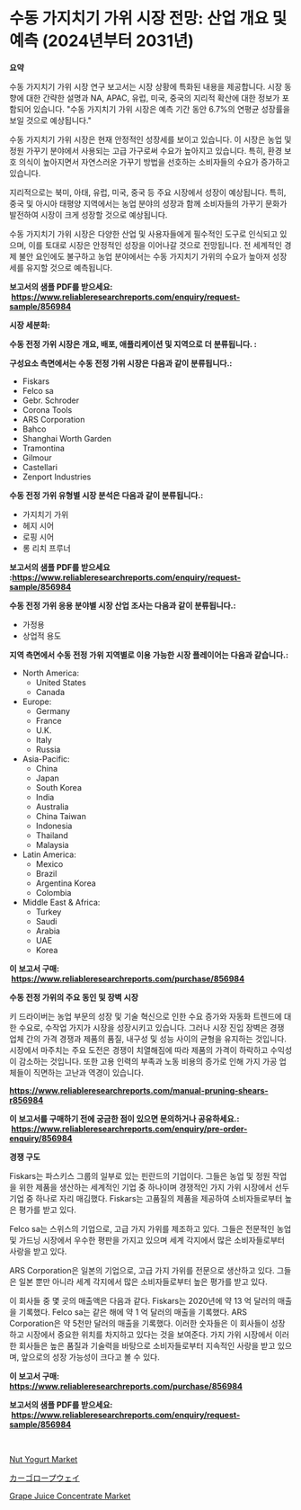 <p><h1>수동 가지치기 가위 시장 전망: 산업 개요 및 예측 (2024년부터 2031년)</h1></p><p><strong>요약</strong></p>
<p><p>수동 가지치기 가위 시장 연구 보고서는 시장 상황에 특화된 내용을 제공합니다. 시장 동향에 대한 간략한 설명과 NA, APAC, 유럽, 미국, 중국의 지리적 확산에 대한 정보가 포함되어 있습니다. "수동 가지치기 가위 시장은 예측 기간 동안 6.7%의 연평균 성장률을 보일 것으로 예상됩니다."</p><p>수동 가지치기 가위 시장은 현재 안정적인 성장세를 보이고 있습니다. 이 시장은 농업 및 정원 가꾸기 분야에서 사용되는 고급 가구로써 수요가 높아지고 있습니다. 특히, 환경 보호 의식이 높아지면서 자연스러운 가꾸기 방법을 선호하는 소비자들의 수요가 증가하고 있습니다.</p><p>지리적으로는 북미, 아태, 유럽, 미국, 중국 등 주요 시장에서 성장이 예상됩니다. 특히, 중국 및 아시아 태평양 지역에서는 농업 분야의 성장과 함께 소비자들의 가꾸기 문화가 발전하여 시장이 크게 성장할 것으로 예상됩니다.</p><p>수동 가지치기 가위 시장은 다양한 산업 및 사용자들에게 필수적인 도구로 인식되고 있으며, 이를 토대로 시장은 안정적인 성장을 이어나갈 것으로 전망됩니다. 전 세계적인 경제 불안 요인에도 불구하고 농업 분야에서는 수동 가지치기 가위의 수요가 높아져 성장세를 유지할 것으로 예측됩니다.</p></p>
<p><strong>보고서의 샘플 PDF를 받으세요: &nbsp;<a href="https://www.reliableresearchreports.com/enquiry/request-sample/856984">https://www.reliableresearchreports.com/enquiry/request-sample/856984</a></strong></p>
<p><strong>시장 세분화:</strong></p>
<p><strong> 수동 전정 가위 시장은 개요, 배포, 애플리케이션 및 지역으로 더 분류됩니다. :</strong></p>
<p><strong>구성요소 측면에서는 수동 전정 가위 시장은 다음과 같이 분류됩니다.:</strong></p>
<p><ul><li>Fiskars</li><li>Felco sa</li><li>Gebr. Schroder</li><li>Corona Tools</li><li>ARS Corporation</li><li>Bahco</li><li>Shanghai Worth Garden</li><li>Tramontina</li><li>Gilmour</li><li>Castellari</li><li>Zenport Industries</li></ul></p>
<p><strong> 수동 전정 가위 유형별 시장 분석은 다음과 같이 분류됩니다.:</strong></p>
<p><ul><li>가지치기 가위</li><li>헤지 시어</li><li>로핑 시어</li><li>롱 리치 프루너</li></ul></p>
<p><strong>보고서의 샘플 PDF를 받으세요 :<a href="https://www.reliableresearchreports.com/enquiry/request-sample/856984">https://www.reliableresearchreports.com/enquiry/request-sample/856984</a></strong></p>
<p><strong> 수동 전정 가위 응용 분야별 시장 산업 조사는 다음과 같이 분류됩니다.:</strong></p>
<p><ul><li>가정용</li><li>상업적 용도</li></ul></p>
<p><strong>지역 측면에서 수동 전정 가위 지역별로 이용 가능한 시장 플레이어는 다음과 같습니다.:</strong></p>
<p><ul>
    <li>
        North America:
        <ul>
            <li>United States</li>
            <li>Canada</li>
        </ul>
    </li>
    <li>
        Europe:
        <ul>
            <li>Germany</li>
            <li>France</li>
            <li>U.K.</li>
            <li>Italy</li>
            <li>Russia</li>
        </ul>
    </li>
    <li>
        Asia-Pacific:
        <ul>
            <li>China</li>
            <li>Japan</li>
            <li>South Korea</li>
            <li>India</li>
            <li>Australia</li>
            <li>China Taiwan</li>
            <li>Indonesia</li>
            <li>Thailand</li>
            <li>Malaysia</li>
        </ul>
    </li>
    <li>
        Latin America:
        <ul>
            <li>Mexico</li>
            <li>Brazil</li>
            <li>Argentina Korea</li>
            <li>Colombia</li>
        </ul>
    </li>
    <li>
        Middle East & Africa:
        <ul>
            <li>Turkey</li>
            <li>Saudi</li>
            <li>Arabia</li>
            <li>UAE</li>
            <li>Korea</li>
        </ul>
    </li>
    </ul></p>
<p><strong>이 보고서 구매: &nbsp;<a href="https://www.reliableresearchreports.com/purchase/856984">https://www.reliableresearchreports.com/purchase/856984</a></strong></p>
<p><strong>수동 전정 가위의 주요 동인 및 장벽 시장</strong></p>
<p><p>키 드라이버는 농업 부문의 성장 및 기술 혁신으로 인한 수요 증가와 자동화 트렌드에 대한 수요로, 수작업 가지가 시장을 성장시키고 있습니다. 그러나 시장 진입 장벽은 경쟁 업체 간의 가격 경쟁과 제품의 품질, 내구성 및 성능 사이의 균형을 유지하는 것입니다. 시장에서 마주치는 주요 도전은 경쟁이 치열해짐에 따라 제품의 가격이 하락하고 수익성이 감소하는 것입니다. 또한 고용 인력의 부족과 노동 비용의 증가로 인해 가지 가공 업체들이 직면하는 고난과 역경이 있습니다.</p></p>
<p><strong><a href="https://www.reliableresearchreports.com/manual-pruning-shears-r856984">https://www.reliableresearchreports.com/manual-pruning-shears-r856984</a></strong></p>
<p><strong>이 보고서를 구매하기 전에 궁금한 점이 있으면 문의하거나 공유하세요.: &nbsp;<a href="https://www.reliableresearchreports.com/enquiry/pre-order-enquiry/856984">https://www.reliableresearchreports.com/enquiry/pre-order-enquiry/856984</a></strong></p>
<p><strong>경쟁 구도</strong></p>
<p><p>Fiskars는 파스키스 그룹의 일부로 있는 핀란드의 기업이다. 그들은 농업 및 정원 작업을 위한 제품을 생산하는 세계적인 기업 중 하나이며 경쟁적인 가지 가위 시장에서 선두 기업 중 하나로 자리 매김했다. Fiskars는 고품질의 제품을 제공하여 소비자들로부터 높은 평가를 받고 있다.</p><p>Felco sa는 스위스의 기업으로, 고급 가지 가위를 제조하고 있다. 그들은 전문적인 농업 및 가드닝 시장에서 우수한 평판을 가지고 있으며 세계 각지에서 많은 소비자들로부터 사랑을 받고 있다.</p><p>ARS Corporation은 일본의 기업으로, 고급 가지 가위를 전문으로 생산하고 있다. 그들은 일본 뿐만 아니라 세계 각지에서 많은 소비자들로부터 높은 평가를 받고 있다.</p><p>이 회사들 중 몇 곳의 매출액은 다음과 같다. Fiskars는 2020년에 약 13 억 달러의 매출을 기록했다. Felco sa는 같은 해에 약 1 억 달러의 매출을 기록했다. ARS Corporation은 약 5천만 달러의 매출을 기록했다. 이러한 숫자들은 이 회사들이 성장하고 시장에서 중요한 위치를 차지하고 있다는 것을 보여준다. 가지 가위 시장에서 이러한 회사들은 높은 품질과 기술력을 바탕으로 소비자들로부터 지속적인 사랑을 받고 있으며, 앞으로의 성장 가능성이 크다고 볼 수 있다.</p></p>
<p><strong>이 보고서 구매: &nbsp; <a href="https://www.reliableresearchreports.com/purchase/856984">https://www.reliableresearchreports.com/purchase/856984</a></strong></p>
<p><strong>보고서의 샘플 PDF를 받으세요: &nbsp;<a href="https://www.reliableresearchreports.com/enquiry/request-sample/856984">https://www.reliableresearchreports.com/enquiry/request-sample/856984</a></strong><strong></strong></p>
<p>&nbsp;</p>
<p><p><a href="https://github.com/seekum/Market-Research-Report-List-2/blob/main/nut-yogurt-market.md">Nut Yogurt Market</a></p><p><a href="https://github.com/xnljig2898992/Market-Research-Report-List-1/blob/main/845640818440.md">カーゴロープウェイ</a></p><p><a href="https://github.com/timeliteaut/Market-Research-Report-List-2/blob/main/grape-juice-concentrate-market.md">Grape Juice Concentrate Market</a></p></p>